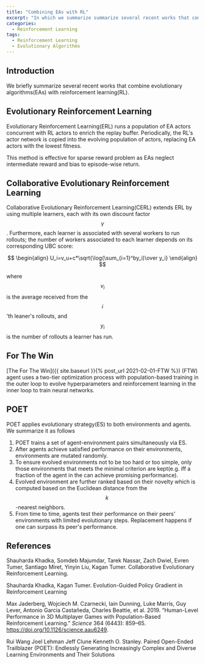 ```yaml
---
title: "Combining EAs with RL"
excerpt: "In which we summarize summarize several recent works that combine evolutionary algorithms with reinforcement learning."
categories:
  - Reinforcement Learning
tags:
  - Reinforcement Learning
  - Evolutionary Algorithms
---
```


## Introduction

We briefly summarize several recent works that combine evolutionary algorithms(EAs) with reinforcement learning(RL).

## Evolutionary Reinforcement Learning

Evolutionary Reinforcement Learning(ERL) runs a population of EA actors concurrent with RL actors to enrich the replay buffer. Periodically, the RL's actor network is copied into the evolving population of actors, replacing EA actors with the lowest fitness. 

This method is effective for sparse reward problem as EAs neglect intermediate reward and bias to episode-wise return.

## Collaborative Evolutionary Reinforcement Learning

Collaborative Evolutionary Reinforcement Learning(CERL) extends ERL by using multiple learners, each with its own discount factor $$\gamma$$. Furthermore, each learner is associated with several workers to run rollouts; the number of workers associated to each learner depends on its corresponding UBC score:

$$
\begin{align}
U_i=v_u+c*\sqrt{\log(\sum_{i=1}^by_i)\over y_i}
\end{align}
$$

where $$v_i$$ is the average received from the $$i$$'th leaner's rollouts, and $$y_i$$ is the number of rollouts a learner has run.

## For The Win

[The For The Win]({{ site.baseurl }}{% post_url 2021-02-01-FTW %}) (FTW) agent uses a two-tier optimization process with population-based training in the outer loop to evolve hyperparameters and reinforcement learning in the inner loop to train neural networks. 

## POET

POET applies evolutionary strategy(ES) to both environments and agents. We summarize it as follows

1. POET trains a set of agent-environment pairs simultaneously via ES. 
2. After agents achieve satisfied performance on their environments, environments are mutated randomly. 
3. To ensure evolved environments not to be too hard or too simple, only those environments that meets the minimal criterion are kept(e.g. iff a fraction of the agent in the can achieve promising performance). 
4. Evolved environment are further ranked based on their novelty which is computed based on the Euclidean distance from the $$k$$-nearest neighbors.
5. From time to time, agents test their performance on their peers' environments with limited evolutionary steps. Replacement happens if one can surpass its peer's performance. 

## References

Shauharda Khadka, Somdeb Majumdar, Tarek Nassar, Zach Dwiel, Evren Tumer, Santiago Miret,  Yinyin Liu, Kagan Tumer. Collaborative Evolutionary Reinforcement Learning.

Shauharda Khadka, Kagan Tumer. Evolution-Guided Policy Gradient in Reinforcement Learning

Max Jaderberg, Wojciech M. Czarnecki, Iain Dunning, Luke Marris, Guy Lever, Antonio Garcia Castañeda, Charles Beattie, et al. 2019. “Human-Level Performance in 3D Multiplayer Games with Population-Based Reinforcement Learning.” *Science* 364 (6443): 859–65. https://doi.org/10.1126/science.aau6249.

Rui Wang Joel Lehman Jeff Clune Kenneth O. Stanley. Paired Open-Ended Trailblazer (POET): Endlessly Generating Increasingly Complex and Diverse Learning Environments and Their Solutions